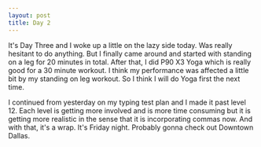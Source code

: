 ```yaml
---
layout: post
title: Day 2
---
```


It's Day Three and I woke up a little on the lazy side today. Was really hesitant to do anything. But I finally came around and started with standing on a leg for 20 minutes in total. After that, I did P90 X3 Yoga which is really good for a 30 minute workout. I think my performance was affected a little bit by my standing on leg workout. So I think I will do Yoga first the next time. 

I continued from yesterday on my typing test plan and I made it past level 12. Each level is getting more involved and is more time consuming but it is getting more realistic in the sense that it is incorporating commas now. And with that, it's a wrap. It's Friday night. Probably gonna check out Downtown Dallas.
